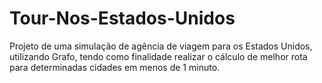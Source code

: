 # Tour-Nos-Estados-Unidos
Projeto de uma simulação de agência de viagem para os Estados Unidos, utilizando Grafo, tendo como finalidade realizar o cálculo de melhor rota para determinadas cidades em menos de 1 minuto.
